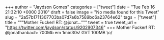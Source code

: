 
+++
author = "Jaydson Gomes"
categories = ["tweet"]
date = "Tue Feb 16 21:32:10 +0000 2010"
draft = false
image = "No media found for this Tweet"
slug = "2a57b1711307703ba07d7a6b7589bc6a23764e62"
tags = ["tweet"]
title = """Mother Fucker! RT: @jonat..."""
tweet = true
tweet_url = "https://twitter.com/jaydson/status/9202907346"
+++
Mother Fucker! RT: @jonathanbach: 700Mb em 1min30s! GVT 100MB \o/

